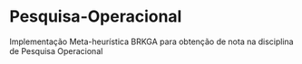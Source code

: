 # Pesquisa-Operacional
Implementação Meta-heurística BRKGA para obtenção de nota na disciplina de Pesquisa Operacional

